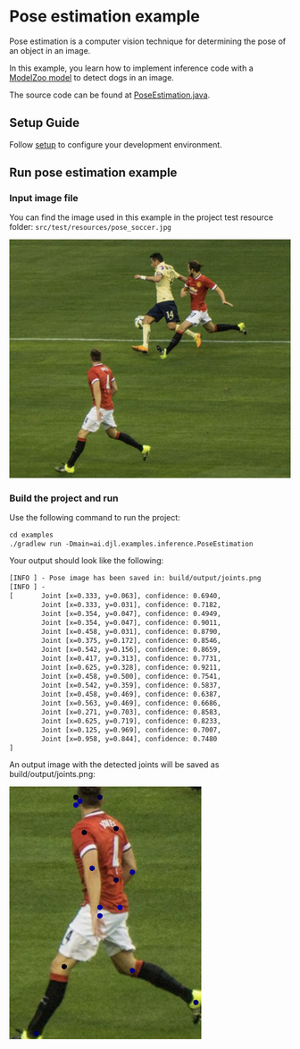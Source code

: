 # Pose estimation example

Pose estimation is a computer vision technique for determining the pose of an object in an image.

In this example, you learn how to implement inference code with a [ModelZoo model](../../docs/model-zoo.md) to detect dogs in an image.

The source code can be found at [PoseEstimation.java](../src/main/java/ai/djl/examples/inference/PoseEstimation.java).

## Setup Guide

Follow [setup](../../docs/development/setup.md) to configure your development environment.

## Run pose estimation example

### Input image file
You can find the image used in this example in the project test resource folder: `src/test/resources/pose_soccer.jpg`

![soccer](../src/test/resources/pose_soccer.png)

### Build the project and run
Use the following command to run the project:
```
cd examples
./gradlew run -Dmain=ai.djl.examples.inference.PoseEstimation
```

Your output should look like the following:
```text
[INFO ] - Pose image has been saved in: build/output/joints.png
[INFO ] - 
[       Joint [x=0.333, y=0.063], confidence: 0.6940,
        Joint [x=0.333, y=0.031], confidence: 0.7182,
        Joint [x=0.354, y=0.047], confidence: 0.4949,
        Joint [x=0.354, y=0.047], confidence: 0.9011,
        Joint [x=0.458, y=0.031], confidence: 0.8790,
        Joint [x=0.375, y=0.172], confidence: 0.8546,
        Joint [x=0.542, y=0.156], confidence: 0.8659,
        Joint [x=0.417, y=0.313], confidence: 0.7731,
        Joint [x=0.625, y=0.328], confidence: 0.9211,
        Joint [x=0.458, y=0.500], confidence: 0.7541,
        Joint [x=0.542, y=0.359], confidence: 0.5837,
        Joint [x=0.458, y=0.469], confidence: 0.6387,
        Joint [x=0.563, y=0.469], confidence: 0.6686,
        Joint [x=0.271, y=0.703], confidence: 0.8583,
        Joint [x=0.625, y=0.719], confidence: 0.8233,
        Joint [x=0.125, y=0.969], confidence: 0.7007,
        Joint [x=0.958, y=0.844], confidence: 0.7480
]
```

An output image with the detected joints will be saved as build/output/joints.png:

![joints](img/joints.png)
